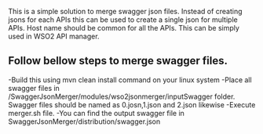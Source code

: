 This is a simple solution to merge swagger json files. Instead of creating jsons for each APIs this can be used to create a single json for multiple APIs. Host name should be common for all the APIs. This can be simply used in WSO2 API manager.

## Follow bellow steps to merge swagger files.
-Build this using mvn clean install command on your linux system
-Place all swagger files in /SwaggerJsonMerger/modules/wso2jsonmerger/inputSwagger folder. Swagger files should be named as 0.josn,1.json and 2.json likewise
-Execute merger.sh file.
-You can find the output swagger file in SwaggerJsonMerger/distribution/swagger.json
